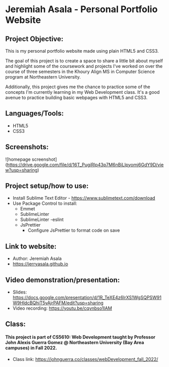 # Jeremiah Asala - Personal Portfolio Website

## Project Objective:

This is my personal portfolio website made using plain HTML5 and CSS3.

The goal of this project is to create a space to share a little bit about myself and highlight some of the coursework and projects I've worked on over the course of three semesters in the Khoury Align MS in Computer Science program at Northeastern University.

Additionally, this project gives me the chance to practice some of the concepts I'm currently learning in my Web Development class. It's a good avenue to practice building basic webpages with HTML5 and CSS3.

## Languages/Tools:

- HTML5
- CSS3

## Screenshots:

![homepage screenshot] (https://drive.google.com/file/d/16T_PugiRlp43p7M6nBiLlpyomj6GdY9D/view?usp=sharing)

## Project setup/how to use:

- Install Sublime Text Editor - https://www.sublimetext.com/download
- Use Package Control to install:
  - Emmet
  - SublimeLinter
  - SublimeLinter -eslint
  - JsPrettier
    - Configure JsPrettier to format code on save

## Link to website:

- Author: Jeremiah Asala
- https://jerryasala.github.io

## Video demonstration/presentation:

- Slides: https://docs.google.com/presentation/d/1R_TeXE4z6lrXS1WgSQPSW91W9HldcBQhiT5yAjrPAFM/edit?usp=sharing
- Video recording: https://youtu.be/cqvnbso1IAM

## Class:

#### This project is part of CS5610: Web Development taught by Professor John Alexis Guerra Gomez @ Northeastern University (Bay Area campuses) in Fall 2022.

- Class link: https://johnguerra.co/classes/webDevelopment_fall_2022/
